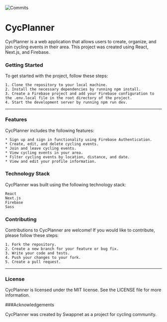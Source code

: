 ![Commits](https://img.shields.io/github/commit-activity/m/swappnet/cycplanner)

# CycPlanner

CycPlanner is a web application that allows users to create, organize, and join cycling events in their area. This project was created using React, Next.js, and Firebase.


### Getting Started

To get started with the project, follow these steps:

    1. Clone the repository to your local machine.
    2. Install the necessary dependencies by running npm install.
    3. Create a Firebase project and add your Firebase configuration to the .env.local file in the root directory of the project.
    4. Start the development server by running npm run dev.

---

### Features

CycPlanner includes the following features:

    * Sign up and sign in functionality using Firebase Authentication.
    * Create, edit, and delete cycling events.
    * Join and leave cycling events.
    * View cycling events in your area.
    * Filter cycling events by location, distance, and date.
    * View and edit your profile information.

### Technology Stack

CycPlanner was built using the following technology stack:

    React
    Next.js
    Firebase
    Sass

### Contributing

Contributions to CycPlanner are welcome! If you would like to contribute, please follow these steps:

    1. Fork the repository.
    2. Create a new branch for your feature or bug fix.
    3. Write your code and tests.
    4. Push your changes to your fork.
    5. Create a pull request.

---

### License

CycPlanner is licensed under the MIT license. See the LICENSE file for more information.

###Acknowledgements

CycPlanner was created by Swappnet as a project for cycling community.
